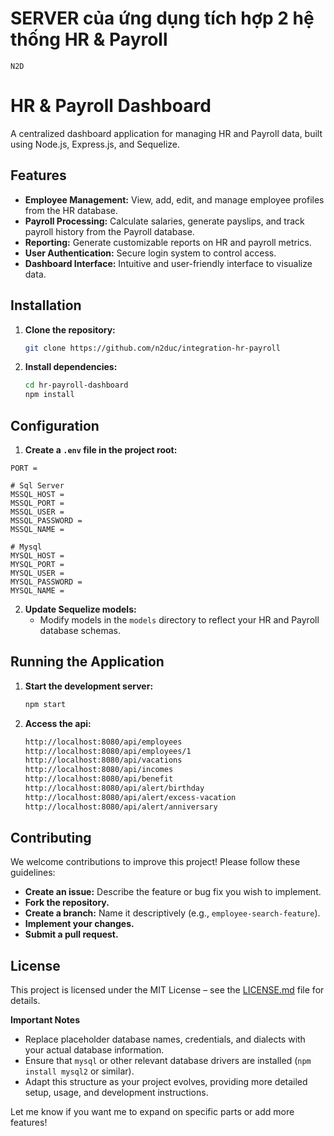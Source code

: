 # SERVER của ứng dụng tích hợp 2 hệ thống HR & Payroll

`N2D`

# HR & Payroll Dashboard 

A centralized dashboard application for managing HR and Payroll data, built using Node.js, Express.js, and Sequelize.

## Features

* **Employee Management:** View, add, edit, and manage employee profiles from the HR database.
* **Payroll Processing:** Calculate salaries, generate payslips, and track payroll history from the Payroll database.
* **Reporting:** Generate customizable reports on HR and payroll metrics.
* **User Authentication:** Secure login system to control access.
* **Dashboard Interface:** Intuitive and user-friendly interface to visualize data.

## Installation

1. **Clone the repository:**
   ```bash
   git clone https://github.com/n2duc/integration-hr-payroll
   ```

2. **Install dependencies:**
   ```bash
   cd hr-payroll-dashboard
   npm install 
   ```

## Configuration

1. **Create a `.env` file in the project root:**
  ```
  PORT = 

  # Sql Server
  MSSQL_HOST = 
  MSSQL_PORT = 
  MSSQL_USER = 
  MSSQL_PASSWORD = 
  MSSQL_NAME = 

  # Mysql
  MYSQL_HOST = 
  MYSQL_PORT = 
  MYSQL_USER = 
  MYSQL_PASSWORD = 
  MYSQL_NAME = 
  ```

2. **Update Sequelize models:**
   * Modify models in the `models` directory to reflect your HR and Payroll database schemas.

## Running the Application

1. **Start the development server:**
   ```bash
   npm start
   ```

2. **Access the api:** 
   ```bash
   http://localhost:8080/api/employees
   http://localhost:8080/api/employees/1
   http://localhost:8080/api/vacations
   http://localhost:8080/api/incomes
   http://localhost:8080/api/benefit
   http://localhost:8080/api/alert/birthday
   http://localhost:8080/api/alert/excess-vacation
   http://localhost:8080/api/alert/anniversary
   ```

## Contributing

We welcome contributions to improve this project! Please follow these guidelines:

* **Create an issue:** Describe the feature or bug fix you wish to implement.
* **Fork the repository.**
* **Create a branch:**  Name it descriptively (e.g., `employee-search-feature`).
* **Implement your changes.**
* **Submit a pull request.**

## License

This project is licensed under the MIT License – see the [LICENSE.md](LICENSE.md) file for details.

**Important Notes**

* Replace placeholder database names, credentials, and dialects with your actual database information.
* Ensure that `mysql` or other relevant database drivers are installed (`npm install mysql2` or similar).
* Adapt this structure as your project evolves, providing more detailed setup, usage, and development instructions. 

Let me know if you want me to expand on specific parts or add more features! 